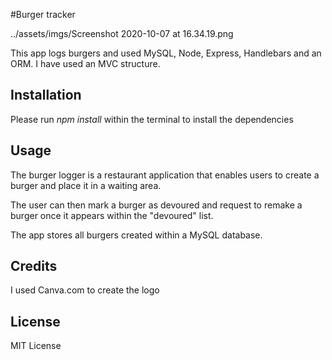 #Burger tracker

../assets/imgs/Screenshot 2020-10-07 at 16.34.19.png


This app logs burgers and used MySQL, Node, Express, Handlebars and an ORM.
I have used an MVC structure.

## Installation

Please run *npm install* within the terminal to install the dependencies


## Usage 

The burger logger is a restaurant application that enables users to create a burger and place it in a waiting area.

The user can then mark a burger as devoured and request to remake a burger once it appears within the "devoured" list.

The app stores all burgers created within a MySQL database.


## Credits

I used Canva.com to create the logo


## License

MIT License


